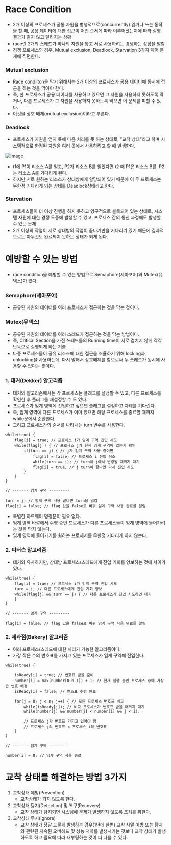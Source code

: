 <h1> Race Condition </h1>

- 2개 이상의 프로세스가 공통 자원을 병행적으로(concurrently) 읽거나 쓰는 동작을 할 때, 공용 데이터에 대한 접근이 어떤 순서에 따라 이루어졌는지에 따라 실행 결과가 같지 않고 달라지는 상황
-  race란 2개의 스레드가 하나의 자원을 놓고 서로 사용하려는 경쟁하는 상황을 말함
-  경쟁 프로세스의 경우, Mutual exclusion, Deadlock, Starvation 3가지 제어 문제에 직면한다.

<h3> Mutual exclusion </h3>

- Race condiiton을 막기 위해서는 2개 이상의 프로세스가 공용 데이터에 동시에 접근을 하는 것을 막아야 한다.
- 즉, 한 프로세스가 공용 데이터를 사용하고 있으면 그 자원을 사용하지 못하도록 막거나, 다른 프로세스가 그 자원을 사용하지 못하도록 막으면 이 문제를 피할 수 있다.
- 이것을 상호 배제(mutual exclusion)이라고 부른다.

<h3> Deadlock </h3>

- 프로세스가 자원을 얻지 못해 다음 처리를 못 하는 상태로, "교착 상태"라고 하며 시스템적으로 한정된 자원을 여러 곳에서 사용하려고 할 때 발생한다.

![image](https://github.com/youbeen2798/CS-study_for_interview/assets/62228401/0758a0fd-8f86-48c5-8d30-ca67d7c62a51)
- t1에 P1이 리소스 A를 얻고, P2가 리소스 B를 얻었다면 t2 때 P1은 리소스 B를, P2는 리소스 A를 기다리게 된다.
- 하지만 서로 원하는 리소스가 상대방에게 할당되어 있기 때문에 이 두 프로세스는 무한정 기다리게 되는 상태를 Deadlock상태라고 한다.

<h3> Starvation </h3>

- 프로세스들이 더 이상 진행을 하지 못하고 영구적으로 블록되어 있는 상태로, 시스템 자원에 대한 경쟁 도중에 발생할 수 있고, 프로세스 간의 통신 과정에도 발생할 수 있는 문제
- 2개 이상의 작업이 서로 상대방의 작업이 끝나기만을 기다리기 있기 때문에 결과적으로는 아무것도 완료되지 못하는 상태가 되게 된다.

<h1> 예방할 수 있는 방법 </h1>

- race condition을 예방할 수 있는 방법으로 Semaphore(세마포어)와 Mutex(뮤텍스)가 있다.

<h3> Semaphore(세마포어) </h3>

- 공유된 자원의 데이터를 여러 프로세스가 접근하는 것을 막는 것이다.

<h3> Mutex(뮤텍스) </h3>

- 공유된 자원의 데이터를 여러 스레드가 접근하는 것을 막는 방법이다.
- 즉, Critical Section을 가진 쓰레드들의 Running time이 서로 겹치지 않게 각각 단독으로 실행되게 하는 기술
- 다중 프로세스들이 공유 리소스에 대한 접근을 조율하기 위해 locking과 unlocking을 사용하는데, 다시 말해서 상호배제를 함으로써 두 쓰레드가 동시에 사용할 수 없다는 뜻이다.

<h3> 1. 데커(Dekker) 알고리즘 </h3>

- 데커의 알고리즘에서는 각 프로세스는 플래그를 설정할 수 있고, 다른 프로세스를 확인한 후 플러그를 재설정할 수 도 있다. 
- 프로세스가 임계 영역에 진입하고 싶으면 플래그를 설정하고 차례를 기다린다.
- 즉, 임계 영역에 다른 프로세스가 이미 있으면 해당 프로세스를 종료할 때까지 while문에서 순환한다.
- 그리고 프로세스간의 순서를 나타내는 turn 변수를 사용한다.

```
while(true) {
    flag[i] = true; // 프로세스 i가 임계 구역 진입 시도
    while(flag[j]) { // 프로세스 j가 현재 임계 구역에 있는지 확인
        if(turn == j) { // j가 임계 구역 사용 중이면
            flag[i] = false; // 프로세스 i 진입 취소
            while(turn == j); // turn이 j에서 변경될 때까지 대기
            flag[i] = true; // j turn이 끝나면 다시 진입 시도
        }
    }
}

// ------- 임계 구역 ---------

turn = j; // 임계 구역 사용 끝나면 turn을 넘김
flag[i] = false; // flag 값을 false로 바꿔 임계 구역 사용 완료를 알림
```
- 특별한 하드웨어 명령문이 필요 없다.
- 임계 영역 바깥에서 수행 중인 프로세스가 다른 프로세스들이 임계 영역에 들어가려는 것을 막지 않는다.
- 임계 영역에 들어가기를 원하는 프로세서를 무한정 기다리게 하지 않는다.

<h3> 2. 피터슨 알고리즘 </h3>

- 데커와 유사하지만, 상대방 프로세스/스레드에게 진입 기회를 양보하는 것에 차이가 있다.
```
while(true) {
    flag[i] = true; // 프로세스 i가 임계 구역 진입 시도
    turn = j; // 다른 프로세스에게 진입 기회 양보
    while(flag[j] && turn == j) { // 다른 프로세스가 진입 시도하면 대기
    }
}

// ------- 임계 구역 ---------

flag[i] = false; // flag 값을 false로 바꿔 임계 구역 사용 완료를 알림
```
<h3> 2. 제과점(Bakery) 알고리즘 </h3>

- 여러 프로세스/스레드에 대한 처리가 가능한 알고리즘이다.
- 가장 작은 수의 번호표를 가지고 있는 프로세스가 임계 구역에 진입한다. 

```
while(true) {
    
    isReady[i] = true; // 번호표 받을 준비
    number[i] = max(number[0~n-1]) + 1; // 현재 실행 중인 프로세스 중에 가장 큰 번호 배정 
    isReady[i] = false; // 번호표 수령 완료
    
    for(j = 0; j < n; j++) { // 모든 프로세스 번호표 비교
        while(isReady[j]); // 비교 프로세스가 번호표 받을 때까지 대기
        while(number[j] && number[j] < number[i] && j < i);
        
        // 프로세스 j가 번호표 가지고 있어야 함
        // 프로세스 j의 번호표 < 프로세스 i의 번호표
    }
}

// ------- 임계 구역 ---------

number[i] = 0; // 임계 구역 사용 종료
```

<h1> 교착 상태를 해결하는 방법 3가지 </h1>

1. 교착상태 예방(Prevention)
    - 교착상태가 되지 않도록 한다.
3. 교착상태 탐지(Detection) 및 복구(Recovery)
    - 교착 상태가 탐지되면 시스템에 문제가 발생하지 않도록 조치를 취한다.
5. 교착상태 무시(Ignore)
    - 교착 상태가 정말 드물게 발생하는 경우(1년에 한번) 교착 사앹 예방 또는 탐지와 관련된 지속된 오버헤드 및 성능 저하를 발생시키는 것보다 교착 상태가 발생하도록 하고 필요에 따라 재부팅하는 것이 더 나을 수 있다.











